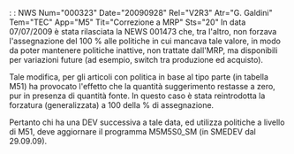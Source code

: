  :  : NWS Num="000323" Date="20090928" Rel="V2R3" Atr="G. Galdini" Tem="TEC" App="M5" Tit="Correzione a MRP" Sts="20"
In data 07/07/2009 è stata rilasciata la NEWS 001473 che, tra l'altro, non forzava l'assegnazione del 100 % alle politiche in cui mancava tale valore, in modo da poter mantenere politiche inattive,
non trattate dall'MRP, ma disponibili per variazioni future (ad esempio, switch tra produzione ed acquisto).

Tale modifica, per gli articoli con politica in base al tipo parte (in tabella M51) ha provocato l'effetto che la quantità suggerimento restasse a zero, pur in presenza di quantità fonte.
In questo caso è stata reintrodotta la forzatura (generalizzata) a 100 della % di assegnazione.

Pertanto chi ha una  DEV successiva a tale data, ed utilizza politiche a livello di M51, deve aggiornare il programma M5M5S0_SM (in SMEDEV dal 29.09.09).
